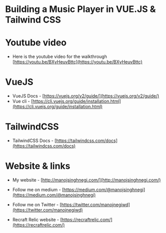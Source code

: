 Building a Music Player in VUE.JS & Tailwind CSS
=============================================

Youtube video
=============
* Here is the youtube video for the walkthrough [https://youtu.be/BXyHeuvBttc](https://youtu.be/BXyHeuvBttc)

VueJS
============
* VueJS Docs - [https://vuejs.org/v2/guide/](https://vuejs.org/v2/guide/)
* Vue cli - [https://cli.vuejs.org/guide/installation.html](https://cli.vuejs.org/guide/installation.html)

TailwindCSS
===========
* TailwindCSS Docs - [https://tailwindcss.com/docs](https://tailwindcss.com/docs)

Website & links
==============

* My website - [http://manojsinghnegi.com/](http://manojsinghnegi.com/)
* Follow me on medium - [https://medium.com/@manojsinghnegi](https://medium.com/@manojsinghnegi)
* Follow me on Twitter - [https://twitter.com/manojnegiwd](https://twitter.com/manojnegiwd)

* Recraft Relic website - [https://recraftrelic.com/](https://recraftrelic.com/)